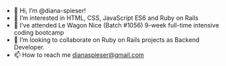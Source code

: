 - 👋 Hi, I’m @diana-spieser!
- 👀 I’m interested in HTML, CSS, JavaScript ES6 and Ruby on Rails
- 🌱 I’ve attended Le Wagon Nice (Batch #1056) 9-week full-time intensive coding bootcamp  
- 💞️ I’m looking to collaborate on Ruby on Rails projects as Backend Developer.
- 📫 How to reach me dianaspieser@gmail.com

<!---
diana-spieser/diana-spieser is a ✨ special ✨ repository because its `README.md` (this file) appears on your GitHub profile.
You can click the Preview link to take a look at your changes.
--->
